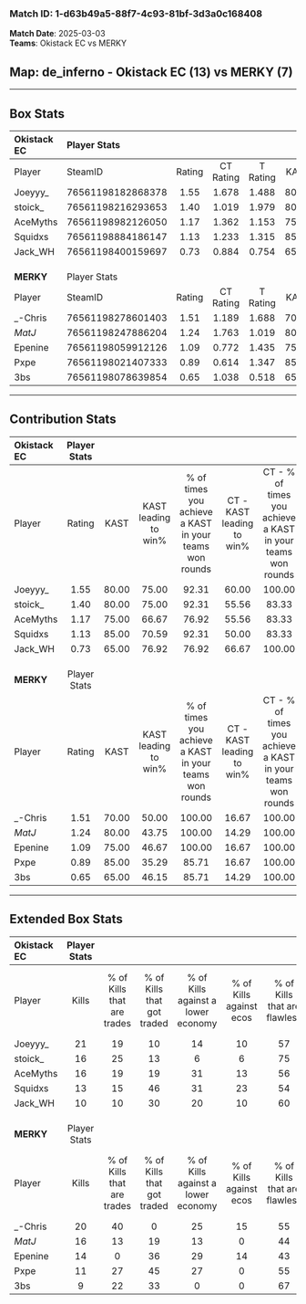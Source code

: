 ### Match ID: 1-d63b49a5-88f7-4c93-81bf-3d3a0c168408  
**Match Date**: 2025-03-03  
**Teams**: Okistack EC vs MERKY  

## **Map**: de_inferno - Okistack EC (13) vs MERKY (7)  
---  

## Box Stats  

| **Okistack EC** | Player Stats      |        |           |          |       |       |       |         |        |      |     |
| :- | :- | :-: | :-: | :-: | :-: | :-: | :-: | :-: | :-: | :-: | :-: |
| Player          | SteamID           | Rating | CT Rating | T Rating | KAST  |  ADR  | Kills | Assists | Deaths | K/D  | HS% |
| Joeyyy_         | 76561198182868378 |  1.55  |   1.678   |  1.488   | 80.00 | 101.9 |  21   |    3    |   13   | 1.62 | 57  |
| stoick_         | 76561198216293653 |  1.40  |   1.019   |  1.979   | 80.00 | 101.0 |  16   |    7    |   11   | 1.45 | 56  |
| AceMyths        | 76561198982126050 |  1.17  |   1.362   |  1.153   | 75.00 | 80.1  |  16   |    3    |   15   | 1.07 | 37  |
| Squidxs         | 76561198884186147 |  1.13  |   1.233   |  1.315   | 85.00 | 70.7  |  13   |    7    |   14   | 0.93 | 30  |
| Jack_WH         | 76561198400159697 |  0.73  |   0.884   |  0.754   | 65.00 | 57.9  |  10   |    5    |   17   | 0.59 | 50  |
|                 |                   |        |           |          |       |       |       |         |        |      |     |
|                 |                   |        |           |          |       |       |       |         |        |      |     |
|                 |                   |        |           |          |       |       |       |         |        |      |     |
| **MERKY**       | Player Stats      |        |           |          |       |       |       |         |        |      |     |
| Player          | SteamID           | Rating | CT Rating | T Rating | KAST  |  ADR  | Kills | Assists | Deaths | K/D  | HS% |
| _-Chris         | 76561198278601403 |  1.51  |   1.189   |  1.688   | 70.00 | 114.6 |  20   |    5    |   12   | 1.67 | 30  |
| _MatJ_          | 76561198247886204 |  1.24  |   1.763   |  1.019   | 80.00 | 85.8  |  16   |    5    |   15   | 1.07 | 62  |
| Epenine         | 76561198059912126 |  1.09  |   0.772   |  1.435   | 75.00 | 80.0  |  14   |    4    |   15   | 0.93 | 42  |
| Pxpe            | 76561198021407333 |  0.89  |   0.614   |  1.347   | 85.00 | 61.4  |  11   |    4    |   18   | 0.61 | 45  |
| 3bs             | 76561198078639854 |  0.65  |   1.038   |  0.518   | 65.00 | 43.1  |   9   |    2    |   16   | 0.56 | 44  |
---  

## Contribution Stats  

| **Okistack EC** | Player Stats |       |                      |                                                        |                           |                                                             |                          |                                                            |
| :- | :-: | :-: | :-: | :-: | :-: | :-: | :-: | :-: |
| Player          |    Rating    | KAST  | KAST leading to win% | % of times you achieve a KAST in your teams won rounds | CT - KAST leading to win% | CT - % of times you achieve a KAST in your teams won rounds | T - KAST leading to win% | T - % of times you achieve a KAST in your teams won rounds |
| Joeyyy_         |     1.55     | 80.00 |        75.00         |                         92.31                          |           60.00           |                           100.00                            |          100.00          |                           85.71                            |
| stoick_         |     1.40     | 80.00 |        75.00         |                         92.31                          |           55.56           |                            83.33                            |          100.00          |                           100.00                           |
| AceMyths        |     1.17     | 75.00 |        66.67         |                         76.92                          |           55.56           |                            83.33                            |          83.33           |                           71.43                            |
| Squidxs         |     1.13     | 85.00 |        70.59         |                         92.31                          |           50.00           |                            83.33                            |          100.00          |                           100.00                           |
| Jack_WH         |     0.73     | 65.00 |        76.92         |                         76.92                          |           66.67           |                           100.00                            |          100.00          |                           57.14                            |
|                 |              |       |                      |                                                        |                           |                                                             |                          |                                                            |
|                 |              |       |                      |                                                        |                           |                                                             |                          |                                                            |
|                 |              |       |                      |                                                        |                           |                                                             |                          |                                                            |
| **MERKY**       | Player Stats |       |                      |                                                        |                           |                                                             |                          |                                                            |
| Player          |    Rating    | KAST  | KAST leading to win% | % of times you achieve a KAST in your teams won rounds | CT - KAST leading to win% | CT - % of times you achieve a KAST in your teams won rounds | T - KAST leading to win% | T - % of times you achieve a KAST in your teams won rounds |
| _-Chris         |     1.51     | 70.00 |        50.00         |                         100.00                         |           16.67           |                           100.00                            |          75.00           |                           100.00                           |
| _MatJ_          |     1.24     | 80.00 |        43.75         |                         100.00                         |           14.29           |                           100.00                            |          66.67           |                           100.00                           |
| Epenine         |     1.09     | 75.00 |        46.67         |                         100.00                         |           16.67           |                           100.00                            |          66.67           |                           100.00                           |
| Pxpe            |     0.89     | 85.00 |        35.29         |                         85.71                          |           16.67           |                           100.00                            |          45.45           |                           83.33                            |
| 3bs             |     0.65     | 65.00 |        46.15         |                         85.71                          |           14.29           |                           100.00                            |          83.33           |                           83.33                            |
---  

## Extended Box Stats  

| **Okistack EC** | Player Stats |                            |                            |                                    |                         |                              |                                 |        |                             |                                     |                          |                               |                            |
| :- | :-: | :-: | :-: | :-: | :-: | :-: | :-: | :-: | :-: | :-: | :-: | :-: | :-: |
| Player          |    Kills     | % of Kills that are trades | % of Kills that got traded | % of Kills against a lower economy | % of Kills against ecos | % of Kills that are flawless | % of Kills that are close duels | Deaths | % of Deaths that get traded | % of Deaths against a lower economy | % of Deaths against ecos | % of Deaths that are flawless | % of Deaths that are close |
| Joeyyy_         |      21      |             19             |             10             |                 14                 |           10            |              57              |               10                |   13   |             15              |                 23                  |            15            |              54               |             0              |
| stoick_         |      16      |             25             |             13             |                 6                  |            6            |              75              |                0                |   11   |              9              |                 27                  |            9             |              36               |             9              |
| AceMyths        |      16      |             19             |             19             |                 31                 |           13            |              56              |                0                |   15   |             27              |                 20                  |            13            |              60               |             13             |
| Squidxs         |      13      |             15             |             46             |                 31                 |           23            |              54              |                8                |   14   |             36              |                 21                  |            7             |              57               |             0              |
| Jack_WH         |      10      |             10             |             30             |                 20                 |           10            |              60              |               10                |   17   |             24              |                 18                  |            12            |              53               |             0              |
|                 |              |                            |                            |                                    |                         |                              |                                 |        |                             |                                     |                          |                               |                            |
|                 |              |                            |                            |                                    |                         |                              |                                 |        |                             |                                     |                          |                               |                            |
|                 |              |                            |                            |                                    |                         |                              |                                 |        |                             |                                     |                          |                               |                            |
| **MERKY**       | Player Stats |                            |                            |                                    |                         |                              |                                 |        |                             |                                     |                          |                               |                            |
| Player          |    Kills     | % of Kills that are trades | % of Kills that got traded | % of Kills against a lower economy | % of Kills against ecos | % of Kills that are flawless | % of Kills that are close duels | Deaths | % of Deaths that get traded | % of Deaths against a lower economy | % of Deaths against ecos | % of Deaths that are flawless | % of Deaths that are close |
| _-Chris         |      20      |             40             |             0              |                 25                 |           15            |              55              |                0                |   12   |              0              |                 17                  |            0             |              50               |             8              |
| _MatJ_          |      16      |             13             |             19             |                 13                 |            0            |              44              |                6                |   15   |             20              |                 13                  |            0             |              60               |             0              |
| Epenine         |      14      |             0              |             36             |                 29                 |           14            |              43              |               14                |   15   |             27              |                 20                  |            7             |              67               |             0              |
| Pxpe            |      11      |             27             |             45             |                 27                 |            0            |              55              |                0                |   18   |             33              |                 17                  |            0             |              61               |             11             |
| 3bs             |      9       |             22             |             33             |                 0                  |            0            |              67              |                0                |   16   |             19              |                 19                  |            0             |              75               |             6              |
